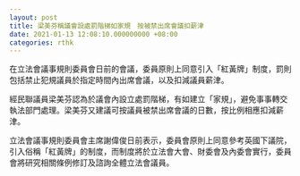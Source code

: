 ```yaml
---
layout: post
title: 梁美芬稱議會設處罰階梯如家規　按被禁出席會議扣薪津
date: 2021-01-13 12:08:10.000000000 +08:00
categories: rthk
---
```


在立法會議事規則委員會日前的會議，委員原則上同意引入「紅黃牌」制度，罰則包括禁止犯規議員於指定時間內出席會議，以及扣減議員薪津。

經民聯議員梁美芬認為於議會內設立處罰階梯，有如建立「家規」，避免事事轉交執法部門處理。梁美芬又建議可按議員被禁出席會議的日數，按比例相應扣減薪津。

立法會議事規則委員會主席謝偉俊日前表示，委員會原則上同意參考英國下議院，引入俗稱「紅黃牌」的制度，而制度將於立法會大會、財委會及內委會實行，委員會將研究相關條例修訂及諮詢全體立法會議員。
